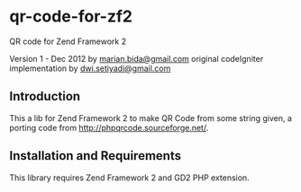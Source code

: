 qr-code-for-zf2
===============

QR code for Zend Framework 2

Version 1 - Dec 2012
by marian.bida@gmail.com
original codeIgniter implementation by dwi.setiyadi@gmail.com



Introduction
------------

This a lib for Zend Framework 2 to make QR Code from some string given, a porting code from http://phpqrcode.sourceforge.net/.


Installation and Requirements
-----------------------------

This library requires Zend Framework 2 and GD2 PHP extension.